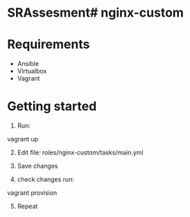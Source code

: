 # SRAssesment# nginx-custom
#
# Requirements
* Ansible
* Virtualbox
* Vagrant

# Getting started 

1. Run:

vagrant up

2. Edit file:
    roles/nginx-custom/tasks/main.yml

3. Save changes

4. check changes run: 

vagrant provision

5. Repeat


